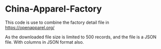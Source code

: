 # China-Apparel-Factory

This code is use to combine the factory detail file in https://openapparel.org/

As the downloaded file size is limited to 500 records, and the file is a JSON file. With columns in JSON format also.
